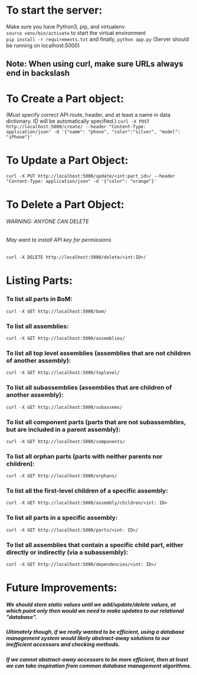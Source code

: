 
# To start the server:
Make sure you have Python3, pip, and virtualenv  
`source venv/bin/activate` to start the virtual environment  
`pip install -r requirements.txt`  and finally,
`python app.py` (Server should be running on localhost:5000)  

## Note: When using curl, make sure URLs always end in backslash


# To Create a Part object:
(Must specify correct API route, header, and at least a name in data dictionary. ID will be automatically specified.)
`curl -X POST http://localhost:5000/create/ --header "Content-Type: application/json" -d '{"name": "phone", "color":"silver", "model": "iPhone"}'`


# To Update a Part Object:
`curl -X PUT http://localhost:5000/update/<int:part_id>/ --header "Content-Type: application/json" -d '{"color": "orange"}'`


# To Delete a Part Object:
###### WARNING: ANYONE CAN DELETE
###### May want to install API key for permissions
`curl -X DELETE http://localhost:5000/delete/<int:ID>/`


# Listing Parts:
### To list all parts in BoM:
`curl -X GET http://localhost:5000/bom/`

### To list all assemblies:
`curl -X GET http://localhost:5000/assemblies/`

### To list all top level assemblies (assemblies that are not children of another assembly):
`curl -X GET http://localhost:5000/toplevel/`

### To list all subassemblies (assemblies that are children of another assembly):
`curl -X GET http://localhost:5000/subassems/`

### To list all component parts (parts that are not subassemblies, but are included in a parent assembly):
`curl -X GET http://localhost:5000/components/`

### To list all orphan parts (parts with neither parents nor children):
`curl -X GET http://localhost:5000/orphans/`

### To list all the first-level children of a specific assembly:
`curl -X GET http://localhost:5000/assembly/children/<int: ID>`

### To list all parts in a specific assembly:
`curl -X GET http://localhost:5000/parts/<int: ID>/`

### To list all assemblies that contain a specific child part, either directly or indirectly (via a subassembly):
`curl -X GET http://localhost:5000/dependencies/<int: ID>/`


# Future Improvements:
##### We should store static values until we add/update/delete values, at which point only then would we need to make updates to our relational "database".
##### Ultimately though, if we really wanted to be efficient, using a database management system would likely abstract-away solutions to our inefficient accessors and checking methods.
##### If we cannot abstract-away accessors to be more efficient, then at least we can take inspiration from common database management algorithms.